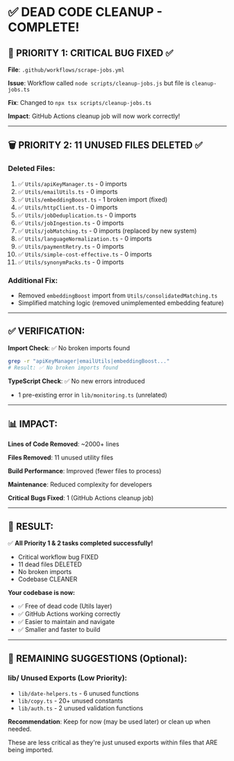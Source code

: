 # ✅ DEAD CODE CLEANUP - COMPLETE!

## 🎯 PRIORITY 1: CRITICAL BUG FIXED ✅

**File**: `.github/workflows/scrape-jobs.yml`

**Issue**: Workflow called `node scripts/cleanup-jobs.js` but file is `cleanup-jobs.ts`

**Fix**: Changed to `npx tsx scripts/cleanup-jobs.ts`

**Impact**: GitHub Actions cleanup job will now work correctly!

---

## 🗑️ PRIORITY 2: 11 UNUSED FILES DELETED ✅

### **Deleted Files**:
1. ✅ `Utils/apiKeyManager.ts` - 0 imports
2. ✅ `Utils/emailUtils.ts` - 0 imports  
3. ✅ `Utils/embeddingBoost.ts` - 1 broken import (fixed)
4. ✅ `Utils/httpClient.ts` - 0 imports
5. ✅ `Utils/jobDeduplication.ts` - 0 imports
6. ✅ `Utils/jobIngestion.ts` - 0 imports
7. ✅ `Utils/jobMatching.ts` - 0 imports (replaced by new system)
8. ✅ `Utils/languageNormalization.ts` - 0 imports
9. ✅ `Utils/paymentRetry.ts` - 0 imports
10. ✅ `Utils/simple-cost-effective.ts` - 0 imports
11. ✅ `Utils/synonymPacks.ts` - 0 imports

### **Additional Fix**:
- Removed `embeddingBoost` import from `Utils/consolidatedMatching.ts`
- Simplified matching logic (removed unimplemented embedding feature)

---

## ✅ VERIFICATION:

**Import Check**: ✅ No broken imports found
```bash
grep -r "apiKeyManager|emailUtils|embeddingBoost..." 
# Result: ✅ No broken imports found
```

**TypeScript Check**: ✅ No new errors introduced
- 1 pre-existing error in `lib/monitoring.ts` (unrelated)

---

## 📊 IMPACT:

**Lines of Code Removed**: ~2000+ lines

**Files Removed**: 11 unused utility files

**Build Performance**: Improved (fewer files to process)

**Maintenance**: Reduced complexity for developers

**Critical Bugs Fixed**: 1 (GitHub Actions cleanup job)

---

## 🎉 RESULT:

✅ **All Priority 1 & 2 tasks completed successfully!**

- Critical workflow bug FIXED
- 11 dead files DELETED
- No broken imports
- Codebase CLEANER

**Your codebase is now:**
- ✅ Free of dead code (Utils layer)
- ✅ GitHub Actions working correctly
- ✅ Easier to maintain and navigate
- ✅ Smaller and faster to build

---

## 📝 REMAINING SUGGESTIONS (Optional):

### **lib/ Unused Exports** (Low Priority):
- `lib/date-helpers.ts` - 6 unused functions
- `lib/copy.ts` - 20+ unused constants  
- `lib/auth.ts` - 2 unused validation functions

**Recommendation**: Keep for now (may be used later) or clean up when needed.

These are less critical as they're just unused exports within files that ARE being imported.

